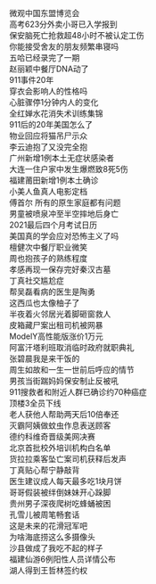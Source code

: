 微观中国东盟博览会  
高考623分外卖小哥已入学报到  
保安脑死亡抢救超48小时不被认定工伤  
你能接受舍友的朋友频繁串寝吗  
五哈已经录完了一期  
赵丽颖中餐厅DNA动了  
911事件20年  
穿衣会影响人的性格吗  
心脏骤停1分钟内人的变化  
全红婵水花消失术训练集锦  
911后的20年美国怎么了  
物业回应将猫吊尸示众  
李云迪抱了又没完全抱  
广州新增1例本土无症状感染者  
大连一住户家中发生爆燃致8死5伤  
福建莆田新增1例本土确诊  
小美人鱼真人电影定档  
傅首尔 所有的原生家庭都有问题  
男童被喷泉冲至半空摔地后身亡  
2021最后四个月考试日历  
美国真的学会应对恐怖主义了吗  
檀健次中餐厅职业微笑  
周也抱孩子的熟练程度  
孝感再现一保存完好秦汉古墓  
丁真社交尴尬症  
帮吴磊看病的医生是陶勇  
这西瓜也太像柚子了  
半夜着火邻居光着脚砸窗救人  
皮箱藏尸案出租司机被网暴  
ModelY高性能版涨价1万元  
阿富汗塔利班取消临时政府就职典礼  
张碧晨我是来干饭的  
周生如故和一生一世前后呼应的情节  
男孩当街踹妈妈保安制止反被吼  
911搜救者和附近人群已确诊约70种癌症  
顶楼3全员下线  
老人获他人帮助两天后10倍奉还  
灭霸阿姨做蚊虫作息表送顾客  
德约科维奇晋级美网决赛  
北京首批校外培训机构白名单  
货拉拉乘客坠亡案司机获释后发声  
丁真贴心帮宁静敲背  
医生建议成人每天最多吃1块月饼  
哥哥假装被绊倒妹妹开心跺脚  
贵州男子深夜爬树吃蜂蛹被困  
孔雪儿被周笔畅套话  
这是未来的花滑冠军吧  
为啥海底捞这么多摄像头  
沙县做成了我吃不起的样子  
福建仙游6例阳性人员详情公布  
湖人得到王哲林签约权  
